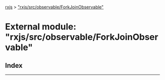 [rxjs](../README.md) > ["rxjs/src/observable/ForkJoinObservable"](../modules/_rxjs_src_observable_forkjoinobservable_.md)

# External module: "rxjs/src/observable/ForkJoinObservable"

## Index

---

